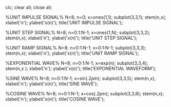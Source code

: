 clc;
clear all;
close all;

%UNIT IMPULSE SIGNAL%
N=8;
n=0;
x=ones(1,1);
subplot(3,3,1);
stem(n,x);
xlabel('n');
ylabel('x(n)');
title('UNIT IMPULSE SIGNAL');

%UNIT STEP SIGNAL%
N=8;
n=0:1:N-1;
x=ones(1,N);
subplot(3,3,2);
stem(n,x);
xlabel('n');
ylabel('x(n)');
title('UNIT STEP SIGNAL');

%UNIT RAMP SIGNAL%
N=8;
n=0:1:N-1;
x=0:1:N-1;
subplot(3,3,3);
stem(n,x);
xlabel('n');
ylabel('x(n)');
title('UNIT RAMP SIGNAL');

%EXPONENTIAL WAVE%
N=8;
n=0:1:N-1;
x=exp(n);
subplot(3,3,4);
stem(n,x );
xlabel('n');
ylabel('x(n)');
title('EXPONENTIAL WAVEFORM');

%SINE WAVE%
N=8;
n=0:1:N-1;
x=sin(.2*pi*n);
subplot(3,3,5);
stem(n,x);
xlabel('n');
ylabel('x(n)');
title('SINE WAVE');

%COSINE WAVE%
N=8;
n=0:1:N-1;
x=cos(.2*pi*n);
subplot(3,3,6);
stem(n,x);
xlabel('n');
ylabel('x(n)');
title('COSINE WAVE');
